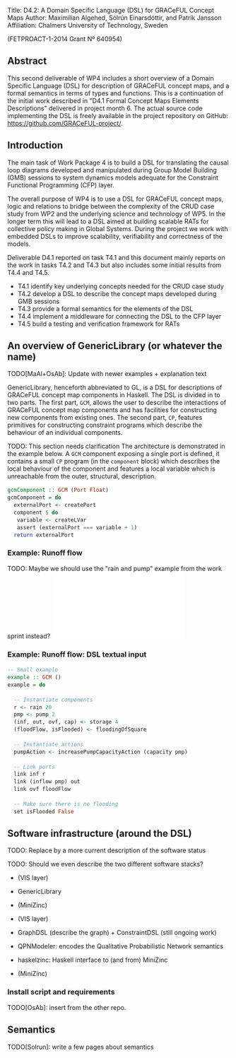 Title:       D4.2: A Domain Specific Language (DSL) for GRACeFUL Concept Maps
Author:      Maximilian Algehed, Sólrún Einarsdóttir, and Patrik Jansson
Affiliation: Chalmers University of Technology, Sweden

(FETPROACT-1-2014 Grant Nº 640954)


## Abstract

This second deliverable of WP4 includes a short overview of a Domain
Specific Language (DSL) for description of GRACeFUL concept maps, and
a formal semantics in terms of types and functions. This is a
continuation of the initial work described in "D4.1 Formal Concept
Maps Elements Descriptions" delivered in project month 6. The actual
source code implementing the DSL is freely available in the project
repository on GitHub: https://github.com/GRACeFUL-project/.


## Introduction

The main task of Work Package 4 is to build a DSL for translating the
causal loop diagrams developed and manipulated during Group Model
Building (GMB) sessions to system dynamics models adequate for the
Constraint Functional Programming (CFP) layer.

The overall purpose of WP4 is to use a DSL for GRACeFUL concept maps,
logic and relations to bridge between the complexity of the CRUD case
study from WP2 and the underlying science and technology of WP5.  In
the longer term this will lead to a DSL aimed at building scalable
RATs for collective policy making in Global Systems.  During the
project we work with embedded DSLs to improve scalability,
verifiability and correctness of the models.

Deliverable D4.1 reported on task T4.1 and this document mainly
reports on the work in tasks T4.2 and T4.3 but also includes some
initial results from T4.4 and T4.5.

* T4.1 identify key underlying concepts needed for the CRUD case study
* T4.2 develop a DSL to describe the concept maps developed during GMB sessions
* T4.3 provide a formal semantics for the elements of the DSL
* T4.4 implement a middleware for connecting the DSL to the CFP layer
* T4.5 build a testing and verification framework for RATs

## An overview of GenericLibrary (or whatever the name)

TODO[MaAl+OsAb]: Update with newer examples + explanation text

GenericLibrary, henceforth abbreviated to GL, is a DSL for descriptions
of GRACeFUL concept map components in Haskell. The DSL is divided in to
two parts. The first part, `GCM`, allows the user to describe the interactions
of GRACeFUL concept map components and has facilities for constructing new components from
existing ones. The second part, `CP`, features primitives for constructing
constraint programs which describe the behaviour of an individual components. 

TODO: This section needs clarification
The architecture is demonstrated in the example below. A `GCM` component exposing
a single port is defined, it contains a small `CP` program (in the `component` block)
which describes the local behaviour of the component and features a local variable
which is unreachable from the outer, structural, description.

```Haskell
gcmComponent :: GCM (Port Float)
gcmComponent = do
  externalPort <- createPort
  component $ do
   variable <- createLVar 
   assert (externalPort === variable + 1)
  return externalPort
```

### Example: Runoff flow

TODO: Maybe we should use the "rain and pump" example from the work sprint instead?
![Coastal Management Example (Van Kouwen, 2007, p.68, Fig. 4.5)](../../2016-09/coastalManagement.pdf)

### Example: Runoff flow: DSL textual input

```Haskell
-- Small example
example :: GCM ()
example = do

  -- Instantiate components
  r <- rain 20
  pmp <- pump 2
  (inf, out, ovf, cap) <- storage 4
  (floodFlow, isFlooded) <- floodingOfSquare

  -- Instantiate actions
  pumpAction <- increasePumpCapacityAction (capacity pmp)

  -- Link ports
  link inf r
  link (inflow pmp) out
  link ovf floodFlow

  -- Make sure there is no flooding
  set isFlooded False
```

## Software infrastructure (around the DSL)

TODO: Replace by a more current description of the software status

TODO: Should we even describe the two different software stacks?

* (VIS layer)
* GenericLibrary
* (MiniZinc)

* (VIS layer)
* GraphDSL (describe the graph) + ConstraintDSL (still ongoing work)
* QPNModeler: encodes the Qualitative Probabilistic Network semantics
* haskelzinc: Haskell interface to (and from) MiniZinc
* (MiniZinc)

### Install script and requirements

TODO[OsAb]: insert from the other repo.

## Semantics

TODO[Solrun]: write a few pages about semantics
